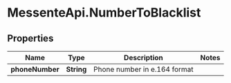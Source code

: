 # MessenteApi.NumberToBlacklist

## Properties
Name | Type | Description | Notes
------------ | ------------- | ------------- | -------------
**phoneNumber** | **String** | Phone number in e.164 format | 


